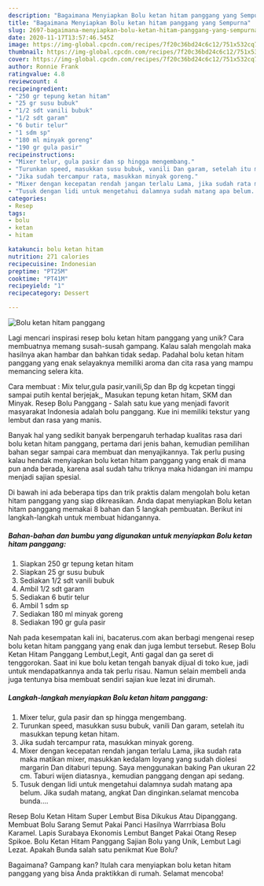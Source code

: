 ```yaml
---
description: "Bagaimana Menyiapkan Bolu ketan hitam panggang yang Sempurna"
title: "Bagaimana Menyiapkan Bolu ketan hitam panggang yang Sempurna"
slug: 2697-bagaimana-menyiapkan-bolu-ketan-hitam-panggang-yang-sempurna
date: 2020-11-17T13:57:46.545Z
image: https://img-global.cpcdn.com/recipes/7f20c36bd24c6c12/751x532cq70/bolu-ketan-hitam-panggang-foto-resep-utama.jpg
thumbnail: https://img-global.cpcdn.com/recipes/7f20c36bd24c6c12/751x532cq70/bolu-ketan-hitam-panggang-foto-resep-utama.jpg
cover: https://img-global.cpcdn.com/recipes/7f20c36bd24c6c12/751x532cq70/bolu-ketan-hitam-panggang-foto-resep-utama.jpg
author: Ronnie Frank
ratingvalue: 4.8
reviewcount: 4
recipeingredient:
- "250 gr tepung ketan hitam"
- "25 gr susu bubuk"
- "1/2 sdt vanili bubuk"
- "1/2 sdt garam"
- "6 butir telur"
- "1 sdm sp"
- "180 ml minyak goreng"
- "190 gr gula pasir"
recipeinstructions:
- "Mixer telur, gula pasir dan sp hingga mengembang."
- "Turunkan speed, masukkan susu bubuk, vanili Dan garam, setelah itu masukkan tepung ketan hitam."
- "Jika sudah tercampur rata, masukkan minyak goreng."
- "Mixer dengan kecepatan rendah jangan terlalu Lama, jika sudah rata maka matikan mixer, masukkan kedalam loyang yang sudah diolesi margarin Dan ditaburi tepung. Saya menggunakan baking Pan ukuran 22 cm. Taburi wijen diatasnya., kemudian panggang dengan api sedang."
- "Tusuk dengan lidi untuk mengetahui dalamnya sudah matang apa belum. Jika sudah matang, angkat Dan dinginkan.selamat mencoba bunda...."
categories:
- Resep
tags:
- bolu
- ketan
- hitam

katakunci: bolu ketan hitam 
nutrition: 271 calories
recipecuisine: Indonesian
preptime: "PT25M"
cooktime: "PT41M"
recipeyield: "1"
recipecategory: Dessert

---
```



![Bolu ketan hitam panggang](https://img-global.cpcdn.com/recipes/7f20c36bd24c6c12/751x532cq70/bolu-ketan-hitam-panggang-foto-resep-utama.jpg)

Lagi mencari inspirasi resep bolu ketan hitam panggang yang unik? Cara membuatnya memang susah-susah gampang. Kalau salah mengolah maka hasilnya akan hambar dan bahkan tidak sedap. Padahal bolu ketan hitam panggang yang enak selayaknya memiliki aroma dan cita rasa yang mampu memancing selera kita.

Cara membuat : Mix telur,gula pasir,vanili,Sp dan Bp dg kcpetan tinggi sampai putih kental berjejak,, Masukan tepung ketan hitam, SKM dan Minyak. Resep Bolu Panggang - Salah satu kue yang menjadi favorit masyarakat Indonesia adalah bolu panggang. Kue ini memiliki tekstur yang lembut dan rasa yang manis.

Banyak hal yang sedikit banyak berpengaruh terhadap kualitas rasa dari bolu ketan hitam panggang, pertama dari jenis bahan, kemudian pemilihan bahan segar sampai cara membuat dan menyajikannya. Tak perlu pusing kalau hendak menyiapkan bolu ketan hitam panggang yang enak di mana pun anda berada, karena asal sudah tahu triknya maka hidangan ini mampu menjadi sajian spesial.


Di bawah ini ada beberapa tips dan trik praktis dalam mengolah bolu ketan hitam panggang yang siap dikreasikan. Anda dapat menyiapkan Bolu ketan hitam panggang memakai 8 bahan dan 5 langkah pembuatan. Berikut ini langkah-langkah untuk membuat hidangannya.

<!--inarticleads1-->

##### Bahan-bahan dan bumbu yang digunakan untuk menyiapkan Bolu ketan hitam panggang:

1. Siapkan 250 gr tepung ketan hitam
1. Siapkan 25 gr susu bubuk
1. Sediakan 1/2 sdt vanili bubuk
1. Ambil 1/2 sdt garam
1. Sediakan 6 butir telur
1. Ambil 1 sdm sp
1. Sediakan 180 ml minyak goreng
1. Sediakan 190 gr gula pasir


Nah pada kesempatan kali ini, bacaterus.com akan berbagi mengenai resep bolu ketan hitam panggang yang enak dan juga lembut tersebut. Resep Bolu Ketan Hitam Panggang Lembut,Legit, Anti gagal dan ga seret di tenggorokan. Saat ini kue bolu ketan tengah banyak dijual di toko kue, jadi untuk mendapatkannya anda tak perlu risau. Namun selain membeli anda juga tentunya bisa membuat sendiri sajian kue lezat ini dirumah. 

<!--inarticleads2-->

##### Langkah-langkah menyiapkan Bolu ketan hitam panggang:

1. Mixer telur, gula pasir dan sp hingga mengembang.
1. Turunkan speed, masukkan susu bubuk, vanili Dan garam, setelah itu masukkan tepung ketan hitam.
1. Jika sudah tercampur rata, masukkan minyak goreng.
1. Mixer dengan kecepatan rendah jangan terlalu Lama, jika sudah rata maka matikan mixer, masukkan kedalam loyang yang sudah diolesi margarin Dan ditaburi tepung. Saya menggunakan baking Pan ukuran 22 cm. Taburi wijen diatasnya., kemudian panggang dengan api sedang.
1. Tusuk dengan lidi untuk mengetahui dalamnya sudah matang apa belum. Jika sudah matang, angkat Dan dinginkan.selamat mencoba bunda....


Resep Bolu Ketan Hitam Super Lembut Bisa Dikukus Atau Dipanggang. Membuat Bolu Sarang Semut Pakai Panci Hasilnya Warrrbiasa Bolu Karamel. Lapis Surabaya Ekonomis Lembut Banget Pakai Otang Resep Spikoe. Bolu Ketan Hitam Panggang Sajian Bolu yang Unik, Lembut Lagi Lezat. Apakah Bunda salah satu penikmat Kue Bolu? 

Bagaimana? Gampang kan? Itulah cara menyiapkan bolu ketan hitam panggang yang bisa Anda praktikkan di rumah. Selamat mencoba!
